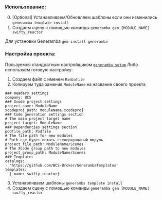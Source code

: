 ### Использование:
0. [Optional] Устанавливаем/Обновляем шаблоны если они изменились `generamba template install`
1. Создаем сцену с помощью команды `generamba gen [MODULE_NAME] swifty_reactor`

Для установки Generamba `gem install generamba`

### Настройка проекта:
Пользуемся стандратным настройщиком [`generamba setup`](https://github.com/rambler-digital-solutions/Generamba/wiki/Available-Commands#basic-generamba-configuration)
Либо используем готовую настройку:
1. Создаем файл с именем `Rambafile`
2. Копируем туда заменив `ModuleName` на название своего проекта
```
### Headers settings
company: BCS
### Xcode project settings
project_name: ModuleName
xcodeproj_path: ModuleName.xcodeproj
### Code generation settings section
# The main project target name
project_target: ModuleName
### Dependencies settings section
podfile_path: Podfile
# The file path for new modules
# Path где будет лежать сгенерированый модуль
project_file_path: ModuleName/Scenes
# The Xcode group path to new modules
project_group_path: ModuleName/Scenes
### Templates
catalogs:
- 'https://github.com/BCS-Broker/GenerambaTemplates'
templates:
- { name: swifty_reactor}
```
3. Устанавливаем шаблоны `generamba template install`
4. Создаем сцену с помощью команды `generamba gen [MODULE_NAME] swifty_reactor`

